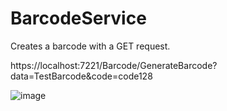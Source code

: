 # BarcodeService

Creates a barcode with a GET request.

https://localhost:7221/Barcode/GenerateBarcode?data=TestBarcode&code=code128

![image](https://github.com/user-attachments/assets/76163490-1321-48d2-9858-31fbbb7d75bb)
